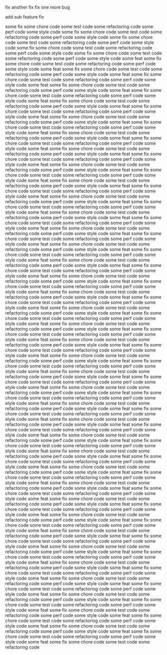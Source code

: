 fix
another fix
fix one more bug

add sub feature
fix

some fix
some chore code
some test code
some refactoring code
some perf code
some style code
some fix
some chore code
some test code
some refactoring code
some perf code
some style code
some fix
some chore code
some test code
some refactoring code
some perf code
some style code
some fix
some chore code
some test code
some refactoring code
some perf code
some style code
some fix
some chore code
some test code
some refactoring code
some perf code
some style code
some feat
some fix
some chore code
some test code
some refactoring code
some perf code
some style code
some feat
some fix
some chore code
some test code
some refactoring code
some perf code
some style code
some feat
some fix
some chore code
some test code
some refactoring code
some perf code
some style code
some feat
some fix
some chore code
some test code
some refactoring code
some perf code
some style code
some feat
some fix
some chore code
some test code
some refactoring code
some perf code
some style code
some feat
some fix
some chore code
some test code
some refactoring code
some perf code
some style code
some feat
some fix
some chore code
some test code
some refactoring code
some perf code
some style code
some feat
some fix
some chore code
some test code
some refactoring code
some perf code
some style code
some feat
some fix
some chore code
some test code
some refactoring code
some perf code
some style code
some feat
some fix
some chore code
some test code
some refactoring code
some perf code
some style code
some feat
some fix
some chore code
some test code
some refactoring code
some perf code
some style code
some feat
some fix
some chore code
some test code
some refactoring code
some perf code
some style code
some feat
some fix
some chore code
some test code
some refactoring code
some perf code
some style code
some feat
some fix
some chore code
some test code
some refactoring code
some perf code
some style code
some feat
some fix
some chore code
some test code
some refactoring code
some perf code
some style code
some feat
some fix
some chore code
some test code
some refactoring code
some perf code
some style code
some feat
some fix
some chore code
some test code
some refactoring code
some perf code
some style code
some feat
some fix
some chore code
some test code
some refactoring code
some perf code
some style code
some feat
some fix
some chore code
some test code
some refactoring code
some perf code
some style code
some feat
some fix
some chore code
some test code
some refactoring code
some perf code
some style code
some feat
some fix
some chore code
some test code
some refactoring code
some perf code
some style code
some feat
some fix
some chore code
some test code
some refactoring code
some perf code
some style code
some feat
some fix
some chore code
some test code
some refactoring code
some perf code
some style code
some feat
some fix
some chore code
some test code
some refactoring code
some perf code
some style code
some feat
some fix
some chore code
some test code
some refactoring code
some perf code
some style code
some feat
some fix
some chore code
some test code
some refactoring code
some perf code
some style code
some feat
some fix
some chore code
some test code
some refactoring code
some perf code
some style code
some feat
some fix
some chore code
some test code
some refactoring code
some perf code
some style code
some feat
some fix
some chore code
some test code
some refactoring code
some perf code
some style code
some feat
some fix
some chore code
some test code
some refactoring code
some perf code
some style code
some feat
some fix
some chore code
some test code
some refactoring code
some perf code
some style code
some feat
some fix
some chore code
some test code
some refactoring code
some perf code
some style code
some feat
some fix
some chore code
some test code
some refactoring code
some perf code
some style code
some feat
some fix
some chore code
some test code
some refactoring code
some perf code
some style code
some feat
some fix
some chore code
some test code
some refactoring code
some perf code
some style code
some feat
some fix
some chore code
some test code
some refactoring code
some perf code
some style code
some feat
some fix
some chore code
some test code
some refactoring code
some perf code
some style code
some feat
some fix
some chore code
some test code
some refactoring code
some perf code
some style code
some feat
some fix
some chore code
some test code
some refactoring code
some perf code
some style code
some feat
some fix
some chore code
some test code
some refactoring code
some perf code
some style code
some feat
some fix
some chore code
some test code
some refactoring code
some perf code
some style code
some feat
some fix
some chore code
some test code
some refactoring code
some perf code
some style code
some feat
some fix
some chore code
some test code
some refactoring code
some perf code
some style code
some feat
some fix
some chore code
some test code
some refactoring code
some perf code
some style code
some feat
some fix
some chore code
some test code
some refactoring code
some perf code
some style code
some feat
some fix
some chore code
some test code
some refactoring code
some perf code
some style code
some feat
some fix
some chore code
some test code
some refactoring code
some perf code
some style code
some feat
some fix
some chore code
some test code
some refactoring code
some perf code
some style code
some feat
some fix
some chore code
some test code
some refactoring code
some perf code
some style code
some feat
some fix
some chore code
some test code
some refactoring code
some perf code
some style code
some feat
some fix
some chore code
some test code
some refactoring code
some perf code
some style code
some feat
some fix
some chore code
some test code
some refactoring code
some perf code
some style code
some feat
some fix
some chore code
some test code
some refactoring code
some perf code
some style code
some feat
some fix
some chore code
some test code
some refactoring code
some perf code
some style code
some feat
some fix
some chore code
some test code
some refactoring code
some perf code
some style code
some feat
some fix
some chore code
some test code
some refactoring code
some perf code
some style code
some feat
some fix
some chore code
some test code
some refactoring code
some perf code
some style code
some feat
some fix
some chore code
some test code
some refactoring code
some perf code
some style code
some feat
some fix
some chore code
some test code
some refactoring code
some perf code
some style code
some feat
some fix
some chore code
some test code
some refactoring code
some perf code
some style code
some feat
some fix
some chore code
some test code
some refactoring code
some perf code
some style code
some feat
some fix
some chore code
some test code
some refactoring code
some perf code
some style code
some feat
some fix
some chore code
some test code
some refactoring code
some perf code
some style code
some feat
some fix
some chore code
some test code
some refactoring code
some perf code
some style code
some feat
some fix
some chore code
some test code
some refactoring code
some perf code
some style code
some feat
some fix
some chore code
some test code
some refactoring code
some perf code
some style code
some feat
some fix
some chore code
some test code
some refactoring code
some perf code
some style code
some feat
some fix
some chore code
some test code
some refactoring code
some perf code
some style code
some feat
some fix
some chore code
some test code
some refactoring code
some perf code
some style code
some feat
some fix
some chore code
some test code
some refactoring code
some perf code
some style code
some feat
some fix
some chore code
some test code
some refactoring code
some perf code
some style code
some feat
some fix
some chore code
some test code
some refactoring code
some perf code
some style code
some feat
some fix
some chore code
some test code
some refactoring code
some perf code
some style code
some feat
some fix
some chore code
some test code
some refactoring code

